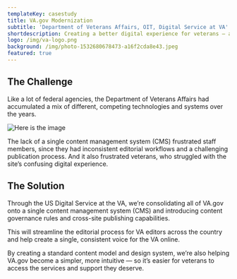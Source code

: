 ```yaml
---
templateKey: casestudy
title: VA.gov Modernization
subtitle: 'Department of Veterans Affairs, OIT, Digital Service at VA'
shortdescription: Creating a better digital experience for veterans — and VA staff
logo: /img/va-logo.png
background: /img/photo-1532680678473-a16f2cda8e43.jpeg
featured: true
---
```

## The Challenge

Like a lot of federal agencies, the Department of Veterans Affairs had
accumulated a mix of different, competing technologies and systems over the
years. 

![Here is the image](/img/photo-1532680678473-a16f2cda8e43.jpeg "Another image")

The lack of a single content management system (CMS) frustrated staff members, since they had inconsistent editorial workflows and a challenging publication process. And it also frustrated veterans, who struggled with the site’s confusing digital experience.

## The Solution

Through the US Digital Service at the VA, we’re consolidating all of VA.gov onto a single content management system (CMS) and introducing content governance rules and cross-site publishing capabilities. 

This will streamline the editorial process for VA editors across the country and help create a single, consistent voice for the VA online. 

By creating a standard content model and design system, we’re also helping VA.gov become a simpler, more intuitive — so it’s easier for veterans to access the services and support they deserve.

